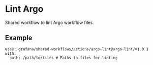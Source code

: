 # Lint Argo

Shared workflow to lint Argo workflow files.

## Example

<!-- x-release-please-start-version -->

```
uses: grafana/shared-workflows/actions/argo-lint@argo-lint/v1.0.1
with:
  path: /path/to/files # Paths to files for linting

```

<!-- x-release-please-end-version -->
